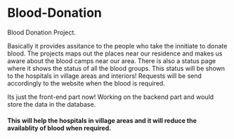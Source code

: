 # Blood-Donation

Blood Donation Project.

Basically it provides assitance to the people who take the innitiate to donate blood.
The projects maps out the places near our residence and makes us aware about the blood camps near our area.
There is also a status page where it shows the status of all the blood groups.
This status will be shown to the hospitals in village areas and interiors!
Requests will be send accordingly to the website when the blood is required.

Its just the front-end part now!
Working on the backend part and would store the data in the database.

#### This will help the hospitals in village areas and it will reduce the availablity of blood when required.
